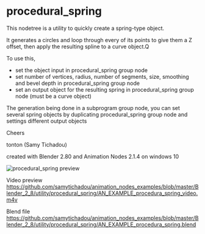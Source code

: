 # procedural_spring

This nodetree is a utility to quickly create a spring-type object.

It generates a circles and loop through every of its points to give them a Z offset, then apply the resulting spline to a curve object.Q

To use this,
- set the object input in procedural_spring group node
- set number of vertices, radius, number of segments, size, smoothing and bevel depth in procedural_spring group node
- set an output object for the resulting spring in procedural_spring group node (must be a curve object)

The generation being done in a subprogram group node, you can set several spring objects by duplicating procedural_spring group node and settings different output objects

Cheers

tonton (Samy Tichadou)

created with Blender 2.80 and Animation Nodes 2.1.4 on windows 10

![procedural_spring preview](https://github.com/samytichadou/animation_nodes_examples/blob/master/Blender_2_8/utility/procedural_spring/AN_EXAMPLE_procedura_spring_preview.png)

Video preview
https://github.com/samytichadou/animation_nodes_examples/blob/master/Blender_2_8/utility/procedural_spring/AN_EXAMPLE_procedura_spring_video.m4v

Blend file
https://github.com/samytichadou/animation_nodes_examples/blob/master/Blender_2_8/utility/procedural_spring/AN_EXAMPLE_procedura_spring.blend

